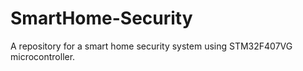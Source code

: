 # SmartHome-Security
A repository for a smart home security system using STM32F407VG microcontroller.
